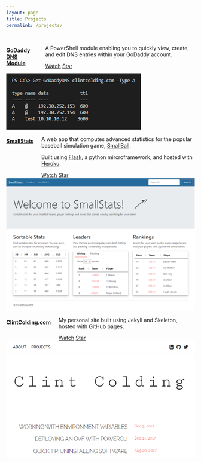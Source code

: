```yaml
---
layout: page
title: Projects
permalink: /projects/
---
```

<!-- First Project -->

<div class="row project">
    <div class="seven columns">
        <div class="row">
            <h4><a href="https://github.com/clintcolding/GoDaddy" target="_blank">GoDaddy DNS Module</a></h4>
        </div>
        <div class="row">
            <p>A PowerShell module enabling you to quickly view, create, and edit DNS entries within your GoDaddy account.</p>
            <!-- GitHub Watch Button -->
            <a class="github-button" href="https://github.com/clintcolding/godaddy/subscription" data-icon="octicon-eye" data-size="large" data-show-count="true" aria-label="Watch clintcolding/godaddy on GitHub">Watch</a>
            <!-- Github Star Buttons -->
            <a class="github-button" href="https://github.com/clintcolding/godaddy" data-icon="octicon-star" data-size="large" data-show-count="true" aria-label="Star clintcolding/godaddy on GitHub">Star</a>
        </div>
    </div>
    <div class="five columns">
        <a href="https://github.com/clintcolding/GoDaddy" target="_blank"><img class="project-img" src="/images/godaddy.png"></a>
    </div>
</div>

<!-- Second Project -->

<div class="row project">
    <div class="six columns">
        <div class="row">
            <h4><a href="http://sbplayerstats.herokuapp.com/" target="_blank">SmallStats</a></h4>
        </div>
        <div class="row">
            <p>A web app that computes advanced statistics for the popular baseball simulation game, <a href="http://smallball.com" target="_blank">SmallBall</a>.</p>
            <p>Built using <a href="http://flask.pocoo.org/" target="_blank">Flask</a>, a python mircroframework, and hosted with <a href="https://www.heroku.com/" target="_blank">Heroku</a>.</p>
            <!-- GitHub Watch Button -->
            <a class="github-button" href="https://github.com/clintcolding/sbplayerstats/subscription" data-icon="octicon-eye" data-size="large" data-show-count="true" aria-label="Watch clintcolding/sbplayerstats on GitHub">Watch</a>
            <!-- Github Star Buttons -->
            <a class="github-button" href="https://github.com/clintcolding/sbplayerstats" data-icon="octicon-star" data-size="large" data-show-count="true" aria-label="Star clintcolding/sbplayerstats on GitHub">Star</a>
        </div>
    </div>
    <div class="six columns">
        <a href="http://sbplayerstats.herokuapp.com" target="_blank"><img class="project-img" src="/images/smallstats.png"></a>
    </div>
</div>

<!-- Third Project -->

<div class="row project">
    <div class="six columns">
        <div class="row">
            <h4><a href="https://github.com/clintcolding/clintcolding.github.io" target="_blank">ClintColding.com</a></h4>
        </div>
        <div class="row">
            <p>My personal site built using Jekyll and Skeleton, hosted with GitHub pages.</p>
            <!-- GitHub Watch Button -->
            <a class="github-button" href="https://github.com/clintcolding/clintcolding.github.io/subscription" data-icon="octicon-eye" data-size="large" data-show-count="true" aria-label="Watch clintcolding/godaddy on GitHub">Watch</a>
            <!-- Github Star Buttons -->
            <a class="github-button" href="https://github.com/clintcolding/clintcolding.github.io" data-icon="octicon-star" data-size="large" data-show-count="true" aria-label="Star clintcolding/clintcolding.github.io on GitHub">Star</a>
        </div>
    </div>
    <div class="six columns">
        <a href="https://github.com/clintcolding/clintcolding.github.io" target="_blank"><img class="project-img" src="/images/blog.png"></a>
    </div>
</div>